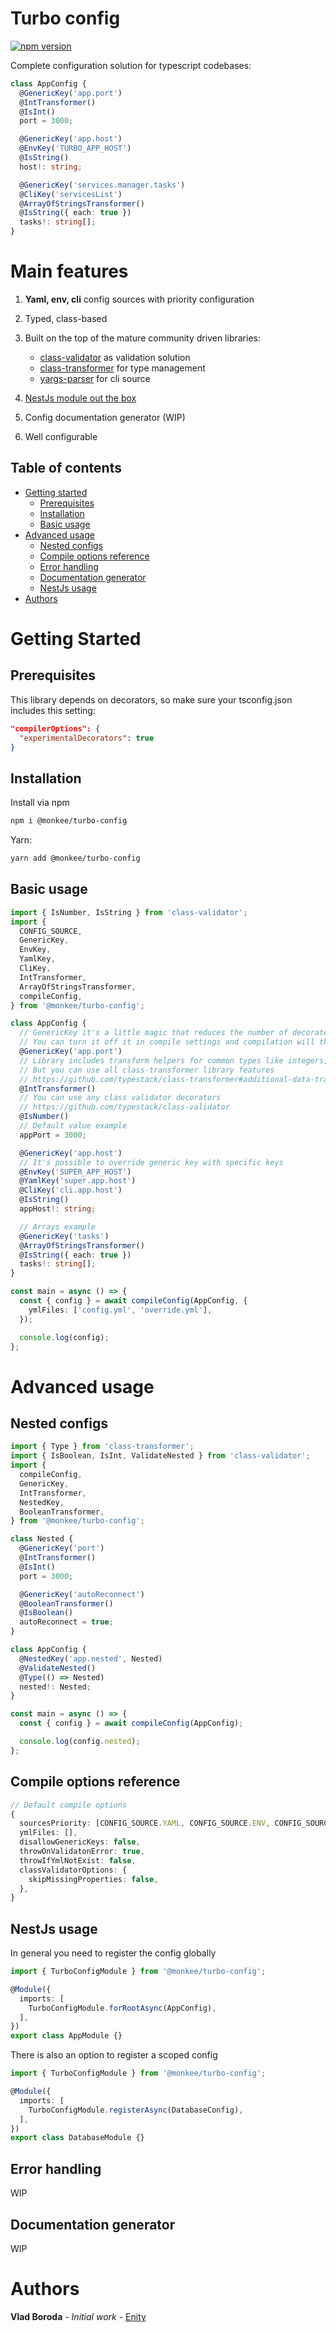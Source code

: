 # Turbo config

[![npm version](https://badge.fury.io/js/@monkee%2Fturbo-config.svg)](https://badge.fury.io/js/@monkee%2Fturbo-config)

Complete configuration solution for typescript codebases:

```typescript
class AppConfig {
  @GenericKey('app.port')
  @IntTransformer()
  @IsInt()
  port = 3000;

  @GenericKey('app.host')
  @EnvKey('TURBO_APP_HOST')
  @IsString()
  host!: string;

  @GenericKey('services.manager.tasks')
  @CliKey('servicesList')
  @ArrayOfStringsTransformer()
  @IsString({ each: true })
  tasks!: string[];
}
```

# Main features

1. **Yaml, env, cli** config sources with priority configuration
1. Typed, class-based
1. Built on the top of the mature community driven libraries:
    * [class-validator](https://github.com/typestack/class-validator) as validation solution
    * [class-transformer](https://github.com/typestack/class-transformer) for type management
    * [yargs-parser](https://github.com/yargs/yargs-parser) for cli source

1. [NestJs module out the box](#nestjs-usage)
1. Config documentation generator (WIP)
1. Well configurable

## Table of contents

- [Getting started](#getting-started)
  - [Prerequisites](#prerequisites)
  - [Installation](#installation)
  - [Basic usage](#basic-usage)
- [Advanced usage](#advanced-usage)
  - [Nested configs](#nested-configs)
  - [Compile options reference](#compile-options-reference)
  - [Error handling](#error-handling)
  - [Documentation generator](#documentation-generator)
  - [NestJs usage](#nestjs-usage)
- [Authors](#authors)

# Getting Started

## Prerequisites

This library depends on decorators, so make sure your tsconfig.json includes this setting:

```json
"compilerOptions": {
  "experimentalDecorators": true
}
```

## Installation

Install via npm

```sh
npm i @monkee/turbo-config
```

Yarn:

```sh
yarn add @monkee/turbo-config
```

## Basic usage

```typescript
import { IsNumber, IsString } from 'class-validator';
import {
  CONFIG_SOURCE,
  GenericKey,
  EnvKey,
  YamlKey,
  CliKey,
  IntTransformer,
  ArrayOfStringsTransformer,
  compileConfig,
} from '@monkee/turbo-config';

class AppConfig {
  // GenericKey it's a little magic that reduces the number of decorators.
  // You can turn it off it in compile settings and compilation will throw an error
  @GenericKey('app.port')
  // Library includes transform helpers for common types like integers, floats, arrays.
  // But you can use all class-transformer library features
  // https://github.com/typestack/class-transformer#additional-data-transformation
  @IntTransformer()
  // You can use any class validator decorators
  // https://github.com/typestack/class-validator
  @IsNumber()
  // Default value example
  appPort = 3000;

  @GenericKey('app.host')
  // It's possible to override generic key with specific keys
  @EnvKey('SUPER_APP_HOST')
  @YamlKey('super.app.host')
  @CliKey('cli.app.host')
  @IsString()
  appHost!: string;

  // Arrays example
  @GenericKey('tasks')
  @ArrayOfStringsTransformer()
  @IsString({ each: true })
  tasks!: string[];
}

const main = async () => {
  const { config } = await compileConfig(AppConfig, {
    ymlFiles: ['config.yml', 'override.yml'],
  });

  console.log(config);
};
```

# Advanced usage

## Nested configs

```typescript
import { Type } from 'class-transformer';
import { IsBoolean, IsInt, ValidateNested } from 'class-validator';
import {
  compileConfig,
  GenericKey,
  IntTransformer,
  NestedKey,
  BooleanTransformer,
} from '@monkee/turbo-config';

class Nested {
  @GenericKey('port')
  @IntTransformer()
  @IsInt()
  port = 3000;

  @GenericKey('autoReconnect')
  @BooleanTransformer()
  @IsBoolean()
  autoReconnect = true;
}

class AppConfig {
  @NestedKey('app.nested', Nested)
  @ValidateNested()
  @Type(() => Nested)
  nested!: Nested;
}

const main = async () => {
  const { config } = await compileConfig(AppConfig);

  console.log(config.nested);
};
```

## Compile options reference

```typescript
// Default compile options
{
  sourcesPriority: [CONFIG_SOURCE.YAML, CONFIG_SOURCE.ENV, CONFIG_SOURCE.CLI],
  ymlFiles: [],
  disallowGenericKeys: false,
  throwOnValidatonError: true,
  throwIfYmlNotExist: false,
  classValidatorOptions: {
    skipMissingProperties: false,
  },
}
```

## NestJs usage

In general you need to register the config globally

```typescript
import { TurboConfigModule } from '@monkee/turbo-config';

@Module({
  imports: [
    TurboConfigModule.forRootAsync(AppConfig),
  ],
})
export class AppModule {}
```

There is also an option to register a scoped config

```typescript
import { TurboConfigModule } from '@monkee/turbo-config';

@Module({
  imports: [
    TurboConfigModule.registerAsync(DatabaseConfig),
  ],
})
export class DatabaseModule {}
```

## Error handling

WIP

## Documentation generator

WIP

# Authors

**Vlad Boroda** - *Initial work* - [Enity](https://github.com/Enity)
